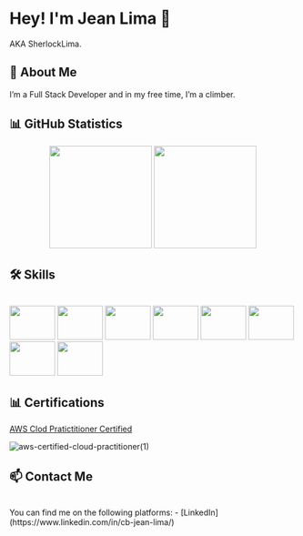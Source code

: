 # Hey! I'm Jean Lima 👋
 AKA SherlockLima.

## 🚀 About Me
I’m a Full Stack Developer and in my free time, I’m a climber.

## <div align="start">  📊 GitHub Statistics</div>

<div align="center">
  <img height="180em" src="https://github-readme-stats.vercel.app/api?username=SherlockLima&show_icons=true&theme=tokyonight&include_all_commits=true&count_private=true"/>
  <img height="180em" src="https://github-readme-stats.vercel.app/api/top-langs/?username=SherlockLima&layout=compact&langs_count=7&theme=tokyonight"/>
</div>

## <div align="start"> 🛠️ Skills</div>
<div style="display: inline-block" align="start"><br>
 <img height="60" width="80" src="https://cdn.jsdelivr.net/gh/devicons/devicon/icons/react/react-original-wordmark.svg" />
 <img height="60" width="80" src="https://cdn.jsdelivr.net/gh/devicons/devicon/icons/nodejs/nodejs-original-wordmark.svg" />
 <img height="60" width="80" src="https://cdn.jsdelivr.net/gh/devicons/devicon/icons/typescript/typescript-original.svg" />
 <img height="60" width="80" src="https://cdn.jsdelivr.net/gh/devicons/devicon/icons/amazonwebservices/amazonwebservices-original-wordmark.svg" />
 <img height="60" width="80" src="https://cdn.jsdelivr.net/gh/devicons/devicon/icons/docker/docker-plain-wordmark.svg" />
 <img height="60" width="80" src="https://cdn.jsdelivr.net/gh/devicons/devicon/icons/git/git-original-wordmark.svg" />
 <img height="60" width="80" src="https://cdn.jsdelivr.net/gh/devicons/devicon/icons/jest/jest-plain.svg" />
 <img height="60" width="80" src="https://cdn.jsdelivr.net/gh/devicons/devicon/icons/mysql/mysql-plain-wordmark.svg" />
</div>

## <div align="start">📊 Certifications</div>
[AWS Clod Pratictitioner Certified](https://www.credly.com/badges/15674070-03ec-44c5-b087-206f2c168899/public_url)

![aws-certified-cloud-practitioner(1)](https://github.com/SherlockLima/SherlockLima/assets/121984647/2fd0e4d4-16f0-4599-92b9-059d1dc9a99c)

## <div align="start">📫 Contact Me</div>
<div style="display: inline-block" align="start"><br>
You can find me on the following platforms:
- [LinkedIn](https://www.linkedin.com/in/cb-jean-lima/)
</div>


